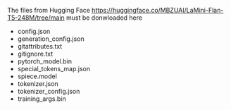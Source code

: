 The files from Hugging Face https://huggingface.co/MBZUAI/LaMini-Flan-T5-248M/tree/main
must be donwloaded here

- config.json
- generation_config.json
- gitattributes.txt
- gitignore.txt
- pytorch_model.bin
- special_tokens_map.json
- spiece.model
- tokenizer.json
- tokenizer_config.json
- training_args.bin
